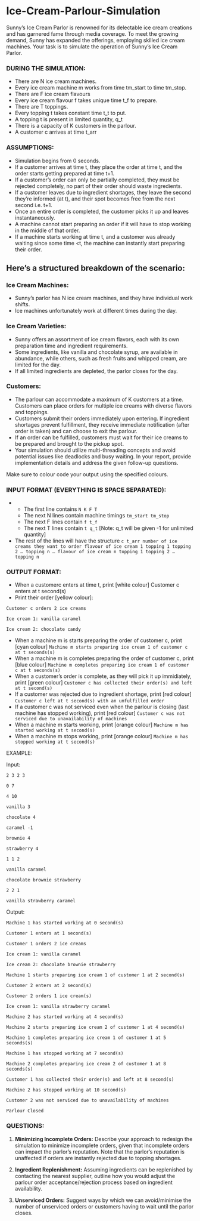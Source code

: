 # Ice-Cream-Parlour-Simulation
Sunny’s Ice Cream Parlor is renowned for its delectable ice cream creations and has garnered fame through media coverage. To meet the growing demand, Sunny has expanded the offerings, employing skilled ice cream machines. Your task is to simulate the operation of Sunny’s Ice Cream Parlor.

### DURING THE SIMULATION:
- There are N ice cream machines.
- Every ice cream machine m works from time tm_start to time tm_stop.
- There are F ice cream flavours
- Every ice cream flavour f takes unique time t_f to prepare.
- There are T toppings.
- Every topping t takes constant time t_t to put.
- A topping t is present in limited quantity, q_t
- There is a capacity of K customers in the parlour.
- A customer c arrives at time t_arr


### ASSUMPTIONS:
- Simulation begins from 0 seconds.
- If a customer arrives at time t, they place the order at time t, and the order starts getting prepared at time t+1.
- If a customer’s order can only be partially completed, they must be rejected completely, no part of their order should waste ingredients.
- If a customer leaves due to ingredient shortages, they leave the second they’re informed (at t), and their spot becomes free from the next second i.e. t+1.
- Once an entire order is completed, the customer picks it up and leaves instantaneously.
- A machine cannot start preparing an order if it will have to stop working in the middle of that order.
- If a machine starts working at time t, and a customer was already waiting since some time <t, the machine can instantly start preparing their order.

## Here’s a structured breakdown of the scenario:

### Ice Cream Machines:
- Sunny’s parlor has N ice cream machines, and they have individual work shifts.
- Ice machines unfortunately work at different times during the day.

### Ice Cream Varieties:
- Sunny offers an assortment of ice cream flavors, each with its own preparation time and ingredient requirements.
- Some ingredients, like vanilla and chocolate syrup, are available in abundance, while others, such as fresh fruits and whipped cream, are limited for the day.
- If all limited ingredients are depleted, the parlor closes for the day.

### Customers:
- The parlour can accommodate a maximum of K customers at a time. Customers can place orders for multiple ice creams with diverse flavors and toppings.
- Customers submit their orders immediately upon entering. If ingredient shortages prevent fulfillment, they receive immediate notification (after order is taken) and can choose to exit the parlour.
- If an order can be fulfilled, customers must wait for their ice creams to be prepared and brought to the pickup spot.
- Your simulation should utilize multi-threading concepts and avoid potential issues like deadlocks and busy waiting. In your report, provide implementation details and address the given follow-up questions. 

Make sure to colour code your output using the specified colours.

### INPUT FORMAT (EVERYTHING IS SPACE SEPARATED):

- - The first line contains `N K F T`
  - The next N lines contain machine timings `tm_start tm_stop`
  - The next F lines contain `f t_f`
  - The next T lines contain `t q_t` [Note: q_t will be given -1 for unlimited quantity]
- The rest of the lines will have the structure `c t_arr number of ice creams they want to order flavour of ice cream 1 topping 1 topping 2 … topping n … flavour of ice cream n topping 1 topping 2 … topping n`

### OUTPUT FORMAT:
- When a customerc enters at time t, print [white colour] Customer c enters at t second(s)
- Print their order [yellow colour]:
```
Customer c orders 2 ice creams

Ice cream 1: vanilla caramel

Ice cream 2: chocolate candy
```
- When a machine m is starts preparing the order of customer c, print [cyan colour] `Machine m starts preparing ice cream 1 of customer c at t seconds(s)`
- When a machine m is completes preparing the order of customer c, print [blue colour] `Machine m completes preparing ice cream 1 of customer c at t seconds(s)`
- When a customer’s order is complete, as they will pick it up immidiately, print [green colour] `Customer c has collected their order(s) and left at t second(s)`
- If a customer was rejected due to ingredient shortage, print [red colour] `Customer c left at t second(s) with an unfulfilled order`
- If a customer c was not serviced even when the parlour is closing (last machine has stopped working), print [red colour] `Customer c was not serviced due to unavailability of machines`
- When a machine m starts working, print [orange colour] `Machine m has started working at t second(s)`
- When a machine m stops working, print [orange colour] `Machine m has stopped working at t second(s)`

EXAMPLE:

Input:
```
2 3 2 3

0 7

4 10

vanilla 3

chocolate 4

caramel -1

brownie 4

strawberry 4

1 1 2

vanilla caramel

chocolate brownie strawberry

2 2 1

vanilla strawberry caramel
```

Output:


```
Machine 1 has started working at 0 second(s)

Customer 1 enters at 1 second(s)

Customer 1 orders 2 ice creams

Ice cream 1: vanilla caramel

Ice cream 2: chocolate brownie strawberry

Machine 1 starts preparing ice cream 1 of customer 1 at 2 second(s)

Customer 2 enters at 2 second(s)

Customer 2 orders 1 ice cream(s)

Ice cream 1: vanilla strawberry caramel

Machine 2 has started working at 4 second(s)

Machine 2 starts preparing ice cream 2 of customer 1 at 4 second(s)

Machine 1 completes preparing ice cream 1 of customer 1 at 5 seconds(s)

Machine 1 has stopped working at 7 second(s)

Machine 2 completes preparing ice cream 2 of customer 1 at 8 seconds(s)

Customer 1 has collected their order(s) and left at 8 second(s)

Machine 2 has stopped working at 10 second(s)

Customer 2 was not serviced due to unavailability of machines

Parlour Closed
```

### QUESTIONS:

1. <b>Minimizing Incomplete Orders:</b> Describe your approach to redesign the simulation to minimize incomplete orders, given that incomplete orders can impact the parlor’s reputation. Note that the parlor’s reputation 
is unaffected if orders are instantly rejected due to topping shortages.

2. <b>Ingredient Replenishment:</b> Assuming ingredients can be replenished by contacting the nearest supplier, outline how you would adjust the parlour order acceptance/rejection process based on ingredient 
availability.

3. <b>Unserviced Orders:</b> Suggest ways by which we can avoid/minimise the number of unserviced orders or customers having to wait until the parlor closes.
